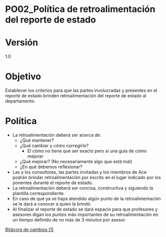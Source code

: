 # PO02_Política de retroalimentación del reporte de estado

# Versión

1.0

# Objetivo

Establecer los criterios para que las partes involucradas y presentes en el reporte de estado brinden retroalimentación del reporte de estado al departamento.

# Política

- La retroalimentación deberá ser acerca de:
    - ¿Qué mantener?
    - ¿Qué cambiar y cómo corregirlo?
        - El cómo no tiene que ser exacto pero sí una guía de cómo mejorar
    - ¿Qué mejorar? (No necesariamente algo que está mal)
    - ¿En qué debemos reflexionar?
- Las y los consultores, las partes invitadas y los miembros de Ace podrán brindar retroalimentación por escrito en el lugar indicado por los ponentes durante el reporte de estado.
- La retroalimentación deberá ser concisa, constructiva y siguiendo la plantilla correspondiente.
- En caso de que ya se haya atendido algún punto de la retroalimentación se le dará a conocer a quien la brindó.
- Al finalizar el reporte de estado se dará espacio para que profesores y asesores digan los puntos más importantes de su retroalimentación en un tiempo definido de no más de 3 minutos por asesor.

[Bitácora de cambios (1)](PO02_Poli%CC%81tica%20de%20retroalimentacio%CC%81n%20del%20reporte%20d%20b4d2c30e9fef4ac4867fe7d63ac4e915/Bita%CC%81cora%20de%20cambios%20(1)%209e32e88131ae44918ceb2e14082a300a.csv)